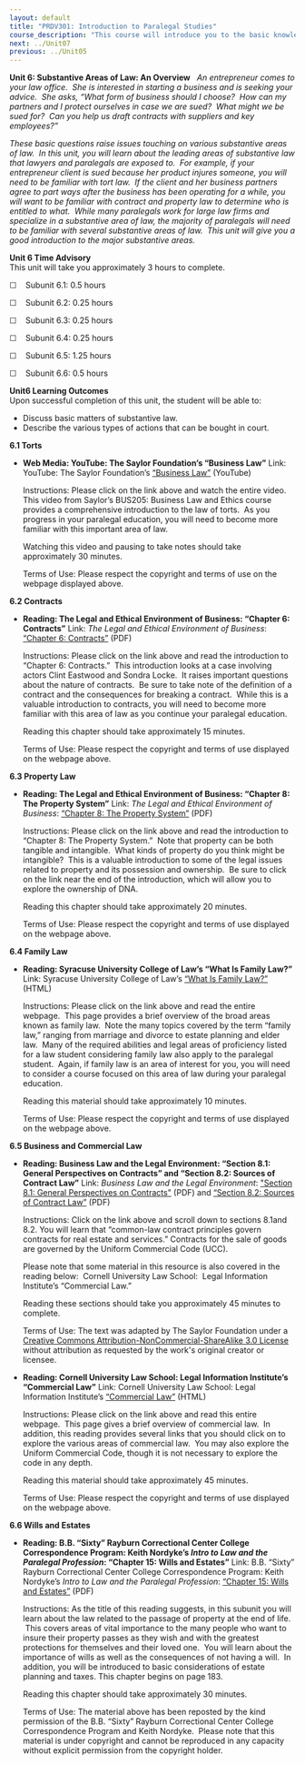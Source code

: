 ```yaml
---
layout: default
title: "PRDV301: Introduction to Paralegal Studies"
course_description: "This course will introduce you to the basic knowledge and skills required of paralegals. By the end of this course, you will have a clear understanding of what a paralegal does, the skills needed to be a successful paralegal, and what it will take to begin a career as a paralegal."
next: ../Unit07
previous: ../Unit05
---
```

**Unit 6: Substantive Areas of Law: An Overview** <span id="6"></span> 
*An entrepreneur comes to your law office.  She is interested in
starting a business and is seeking your advice.  She asks, “What form of
business should I choose?  How can my partners and I protect ourselves
in case we are sued?  What might we be sued for?  Can you help us draft
contracts with suppliers and key employees?”*  
  
 *These basic questions raise issues touching on various substantive
areas of law.  In this unit, you will learn about the leading areas of
substantive law that lawyers and paralegals are exposed to.  For
example, if your entrepreneur client is sued because her product injures
someone, you will need to be familiar with tort law.  If the client and
her business partners agree to part ways after the business has been
operating for a while, you will want to be familiar with contract and
property law to determine who is entitled to what.  While many
paralegals work for large law firms and specialize in a substantive area
of law, the majority of paralegals will need to be familiar with several
substantive areas of law.  This unit will give you a good introduction
to the major substantive areas.*

**Unit 6 Time Advisory**  
This unit will take you approximately 3 hours to complete.  
  
 ☐    Subunit 6.1: 0.5 hours  
  
 ☐    Subunit 6.2: 0.25 hours  
  
 ☐    Subunit 6.3: 0.25 hours  
  
 ☐    Subunit 6.4: 0.25 hours  
  
 ☐    Subunit 6.5: 1.25 hours  
  
 ☐    Subunit 6.6: 0.5 hours

**Unit6 Learning Outcomes**  
Upon successful completion of this unit, the student will be able to:
-   Discuss basic matters of substantive law.
-   Describe the various types of actions that can be bought in court.

**6.1 Torts** <span id="6.1"></span> 
-   **Web Media: YouTube: The Saylor Foundation’s “Business Law”**
    Link: YouTube: The Saylor Foundation’s [“Business
    Law”](http://www.youtube.com/watch?v=_KHIWhwj5as) (YouTube)  
      
     Instructions: Please click on the link above and watch the entire
    video.  This video from Saylor’s BUS205: Business Law and Ethics
    course provides a comprehensive introduction to the law of torts. 
    As you progress in your paralegal education, you will need to become
    more familiar with this important area of law.  
      
     Watching this video and pausing to take notes should take
    approximately 30 minutes.  
      
     Terms of Use: Please respect the copyright and terms of use on the
    webpage displayed above.

**6.2 Contracts** <span id="6.2"></span> 
-   **Reading: The Legal and Ethical Environment of Business: “Chapter
    6: Contracts”**
    Link: *The Legal and Ethical Environment of Business*: [“Chapter 6:
    Contracts”](https://resources.saylor.org/archived/wp-content/uploads/2012/10/PRDV301-6.2.pdf)
    (PDF)  
      
     Instructions: Please click on the link above and read the
    introduction to “Chapter 6: Contracts.”  This introduction looks at
    a case involving actors Clint Eastwood and Sondra Locke.  It raises
    important questions about the nature of contracts.  Be sure to take
    note of the definition of a contract and the consequences for
    breaking a contract.  While this is a valuable introduction to
    contracts, you will need to become more familiar with this area of
    law as you continue your paralegal education.  
      
     Reading this chapter should take approximately 15 minutes.  
      
     Terms of Use: Please respect the copyright and terms of use
    displayed on the webpage above.

**6.3 Property Law** <span id="6.3"></span> 
-   **Reading: The Legal and Ethical Environment of Business: “Chapter
    8: The Property System”**
    Link: *The Legal and Ethical Environment of Business*: [“Chapter 8:
    The Property
    System”](https://resources.saylor.org/archived/wp-content/uploads/2012/10/PRDV301-6.3.pdf)
    (PDF)  
      
     Instructions: Please click on the link above and read the
    introduction to “Chapter 8: The Property System.”  Note that
    property can be both tangible and intangible.  What kinds of
    property do you think might be intangible?  This is a valuable
    introduction to some of the legal issues related to property and its
    possession and ownership.  Be sure to click on the link near the end
    of the introduction, which will allow you to explore the ownership
    of DNA.  
      
     Reading this chapter should take approximately 20 minutes.  
      
     Terms of Use: Please respect the copyright and terms of use
    displayed on the webpage above.

**6.4 Family Law** <span id="6.4"></span> 
-   **Reading: Syracuse University College of Law’s “What Is Family
    Law?”**
    Link: Syracuse University College of Law’s [“What Is Family
    Law?”](http://www.law.syr.edu/academics/center-and-institutes/family-law-and-social-policy/careers-in-family-law/what-is-family-law.aspx)
    (HTML)  
      
     Instructions: Please click on the link above and read the entire
    webpage.  This page provides a brief overview of the broad areas
    known as family law.  Note the many topics covered by the term
    “family law,” ranging from marriage and divorce to estate planning
    and elder law.  Many of the required abilities and legal areas of
    proficiency listed for a law student considering family law also
    apply to the paralegal student.  Again, if family law is an area of
    interest for you, you will need to consider a course focused on this
    area of law during your paralegal education.  
      
     Reading this material should take approximately 10 minutes.  
      
     Terms of Use: Please respect the copyright and terms of use
    displayed on the webpage above.

**6.5 Business and Commercial Law** <span id="6.5"></span> 
-   **Reading: Business Law and the Legal Environment: “Section 8.1:
    General Perspectives on Contracts” and “Section 8.2: Sources of
    Contract Law”**
    Link: *Business Law and the Legal Environment*: ["Section 8.1:
    General Perspectives on
    Contracts"](https://resources.saylor.org/archived/textbooks/Business%20Law%20and%20the%20Legal%20Environment.pdf)
    (PDF) and [“Section 8.2: Sources of Contract
    Law”](https://resources.saylor.org/archived/textbooks/Business%20Law%20and%20the%20Legal%20Environment.pdf)
    (PDF)  
      
     Instructions: Click on the link above and scroll down to sections
    8.1and 8.2. You will learn that “common-law contract principles
    govern contracts for real estate and services.” Contracts for the
    sale of goods are governed by the Uniform Commercial Code (UCC).  
      
     Please note that some material in this resource is also covered in
    the reading below:  Cornell University Law School:  Legal
    Information Institute’s “Commercial Law.”  
      
     Reading these sections should take you approximately 45 minutes to
    complete.  
      
     Terms of Use: The text was adapted by The Saylor Foundation under a
    [Creative Commons Attribution-NonCommercial-ShareAlike 3.0
    License](http://creativecommons.org/licenses/by-nc-sa/3.0/) without
    attribution as requested by the work's original creator or licensee.

-   **Reading: Cornell University Law School: Legal Information
    Institute’s “Commercial Law”**
    Link: Cornell University Law School: Legal Information Institute’s
    [“Commercial Law”](http://www.law.cornell.edu/wex/Commercial_law)
    (HTML)  
      
     Instructions: Please click on the link above and read this entire
    webpage.  This page gives a brief overview of commercial law.  In
    addition, this reading provides several links that you should click
    on to explore the various areas of commercial law.  You may also
    explore the Uniform Commercial Code, though it is not necessary to
    explore the code in any depth.  
      
     Reading this material should take approximately 45 minutes.  
      
     Terms of Use: Please respect the copyright and terms of use
    displayed on the webpage above.

**6.6 Wills and Estates** <span id="6.6"></span> 
-   **Reading: B.B. “Sixty” Rayburn Correctional Center College
    Correspondence Program: Keith Nordyke’s *Intro to Law and the
    Paralegal Profession*: “Chapter 15: Wills and Estates”**
    Link: B.B. “Sixty” Rayburn Correctional Center College
    Correspondence Program: Keith Nordyke’s *Intro to Law and the
    Paralegal Profession*: [“Chapter 15: Wills and
    Estates”](https://resources.saylor.org/archived/wp-content/uploads/2013/02/PRDV301-IntroToLawandtheParalegalProfession.pdf)
    (PDF)  
      
     Instructions: As the title of this reading suggests, in this
    subunit you will learn about the law related to the passage of
    property at the end of life.  This covers areas of vital importance
    to the many people who want to insure their property passes as they
    wish and with the greatest protections for themselves and their
    loved one.  You will learn about the importance of wills as well as
    the consequences of not having a will.  In addition, you will be
    introduced to basic considerations of estate planning and taxes.
    This chapter begins on page 183.  
      
     Reading this chapter should take approximately 30 minutes.  
      
     Terms of Use: The material above has been reposted by the kind
    permission of the B.B. “Sixty” Rayburn Correctional Center College
    Correspondence Program and Keith Nordyke.  Please note that this
    material is under copyright and cannot be reproduced in any capacity
    without explicit permission from the copyright holder.


